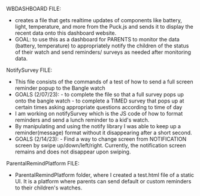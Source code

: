 WBDASHBOARD FILE:

- creates a file that gets realtime updates of components like battery, light, temperature, and more from the Puck.js
 and sends it to display the recent data onto this dashboard website.
 - GOAL: to use this as a dashboard for PARENTS to monitor the data (battery, temperature) to appropriately notify the children 
of the status of their watch and send reminders/ surveys as needed after monitoring data.


NotifySurvey FILE: 
- This file consists of the commands of a test of how to send a full screen reminder popup to the Bangle watch 
- GOALS (2/07/23): 
        - to complete the file so that a full survey pops up onto the bangle watch
        -  to complete a TIMED survey that pops up at certain times asking appropriate questions according to time of day
- I am  working on notifySurvey which is the JS code of how to format reminders and send a lunch reminder to a kid's watch.
- By manipulating and using the notify library I was able to keep up a reminder(message) format without it disappearing after a short second. 
- GOALS (2/14/23):
         - Find a way to change screen from NOTIFICATION screen by swipe up/down/left/right. Currently, the notification screen remains and does not   disappear upon swiping.
         
        
ParentalRemindPlatform FILE:
- ParentalRemindPlatform folder, where I created a test.html file of a static UI. It is a platform where parents can send default or custom reminders to their children's watches. 
